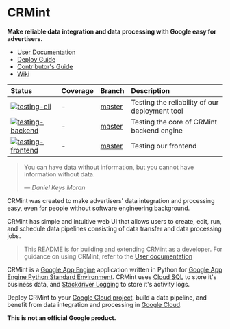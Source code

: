 # CRMint

**Make reliable data integration and data processing with Google easy for
advertisers.**

* [User Documentation](https://google.github.io/crmint)
* [Deploy Guide](https://github.com/google/crmint/wiki/Deploy-CRMint-on-Google-Cloud-Platform)
* [Contributor's Guide](https://github.com/google/crmint/wiki/Contributor's-Guide)
* [Wiki](https://github.com/google/crmint/wiki)


| Status | Coverage | Branch | Description |
| :----- | :--------- | :----- | :---------- |
| [![testing-cli](https://github.com/google/crmint/actions/workflows/testing-cli.yml/badge.svg?branch=master)](https://github.com/google/crmint/actions/workflows/testing-cli.yml) | - | [master](https://github.com/google/crmint/tree/master) | Testing the reliability of our deployment tool  |
| [![testing-backend](https://github.com/google/crmint/actions/workflows/testing-backend.yml/badge.svg?branch=master)](https://github.com/google/crmint/actions/workflows/testing-backend.yml) | - | [master](https://github.com/google/crmint/tree/master) | Testing the core of CRMint backend engine |
| [![testing-frontend](https://github.com/google/crmint/actions/workflows/testing-frontend.yml/badge.svg?branch=master)](https://github.com/google/crmint/actions/workflows/testing-frontend.yml) | - | [master](https://github.com/google/crmint/tree/master) | Testing our frontend |

> You can have data without information, but you cannot have information
> without data.
>
> — _Daniel Keys Moran_

CRMint was created to make advertisers' data integration and processing easy,
even for people without software engineering background.

CRMint has simple and intuitive web UI that allows users to create, edit, run,
and schedule data pipelines consisting of data transfer and data processing
jobs.

> This README is for building and extending CRMint as a developer. For guidance
> on using CRMint, refer to the [User documentation](https://google.github.io/crmint)

CRMint is a [Google App Engine](https://cloud.google.com/appengine/) application
written in Python for [Google App Engine Python Standard
Environment](https://cloud.google.com/appengine/docs/standard/python/). CRMint
uses [Cloud SQL](https://cloud.google.com/sql/) to store it's business data, and
[Stackdriver Logging](https://cloud.google.com/logging/) to store it's activity
logs.

Deploy CRMint to your [Google Cloud project](https://console.cloud.google.com/),
build a data pipeline, and benefit from data integration and processing in
[Google Cloud](https://cloud.google.com/).

**This is not an official Google product.**
